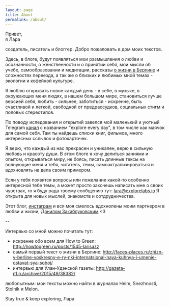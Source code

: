 ```yaml
---
layout: page
title: About
permalink: /about/
---
```


Привет,  
я Лара

создатель, писатель и блоггер. Добро пожаловать в дом моих текстов.  

Здесь, в блоге, будут появляться мои размышления о любви и осознанности, о женственности и о принятии себя, мои мысли об учебе, самообразовании и медитации, рассказы [о жизни в Берлине](https://www.instagram.com/explore/tags/laraexplores_berlin/) и сложностях переезда, а так же о близких и любимых мной темах - экологии и кофейной культуре. 

Я люблю открывать новое каждый день - в себе, в музыке, в окружающих меня людях, в нашем большом мире, становиться лучше версией себя, любить - сильнее, заботиться - искренне, быть счастливой и легкой, свободной от предрассудков, социальных стигм и половых стереотипов.   

По поводу иследования и открытий завелся мой маленький и уютный Telegram [канал](https://t.me/explorevryday) с названием "explore every day", в том числе как маячок для самой себя. Там ты найдешь списки книг, фильмов, много интересных сслылок и фотокарточек. 

Я верю, что каждый из нас прекрасен и уникален, верю в сильную любовь и красоту души. В этом блоге я хочу делиться заниями и опытом, открываться миру, не боясь, писать длинные тексы на волнующие меня и тебя, читатель, темы, самоактуализироваться и вдохновлять на дела своим примером.

Если у тебя появятся вопросы или пожелание какой-то особенно интересной тебе темы, а может просто захочешь написать мне о своих чувствах, то я буду рада твоему сообщению тут: lara@explorelabs.io
Я открыта для новых мыслей, знакомств и сотдрудничества. 

Этот блог, [инстаграм](https://www.instagram.com/larisazz/) и вся моя смелось вдохнолены моим партнером в любви и жизни, [Данилом Закаблуковским](http://danilz.me) <3 

--

Интервью со мной можно почитать тут:

- искренне обо всем для How to Green: <http://howtogreen.ru/posts/1545-larisazz>
- самый первый текст о жизни в Берлине: <http://faces-places.ru/zhizn-v-berline-voskresny-e-ry-nki-internatsional-naya-kuhnya-i-umenie-ostavat-sya-soboj/>
- интервью для Улан-Удэнской газеты: <http://gazeta-n1.ru/archive/2015/49/38382/>

любопытным: мои тексты можно найти в журналах Heim, Snezhnosti, Stolnik и Melon. 

Stay true & keep exploring,
Лара

